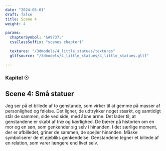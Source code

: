 ```yaml
---
date: "2024-05-01"
draft: false
title: Scene 4
weight: 4

params:
  chapterSymbol: "&#9737;"
  cssClassSuffix: "scenes chapter1"

  textures: "/3dmodels/4_little_statues/textures"
  gltfsource: "/3dmodels/4_little_statues/4_little_statues.gltf"

---
```

### Kapitel &#9737;
## Scene 4: Små statuer
<canvas id="c"></canvas>

Jeg ser på et billede af to genstande, som virker til at gemme på masser af personlighed og følelse. Det ligner, de udtrykker noget stærkt, og samtidigt står de sammen, side ved side, med åbne arme. Det lader til, at genstandene er skabt af træ og kærlighed. De bærer på historien om en mor og en søn, som genkender sig selv i hinanden. I det særlige moment, der er afbilledet, griner de sammen, de spejler hinanden. Måske symboliserer de et øjebliks genkendelse. Genstandene tegner et billede af en relation, som varer længere end livet selv.
